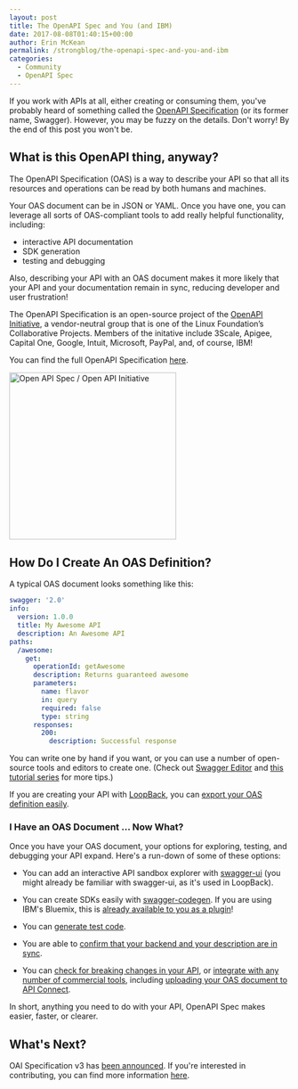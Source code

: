 ```yaml
---
layout: post
title: The OpenAPI Spec and You (and IBM)
date: 2017-08-08T01:40:15+00:00
author: Erin McKean
permalink: /strongblog/the-openapi-spec-and-you-and-ibm
categories:
  - Community
  - OpenAPI Spec   
---
```


If you work with APIs at all, either creating or consuming them, you've probably heard of something called the [OpenAPI Specification](https://www.openapis.org/specification/repo) (or its former name, Swagger). However, you may be fuzzy on the details. Don't worry! By the end of this post you won't be. 

## What is this OpenAPI thing, anyway? ##

The OpenAPI Specification (OAS) is a way to describe your API so that all its resources and operations can be read by both humans and machines. 
<!--more--> 
Your OAS document can be in JSON or YAML. Once you have one, you can leverage all sorts of OAS-compliant tools to add really helpful functionality, including: 

* interactive API documentation 
* SDK generation
* testing and debugging

Also, describing your API with an OAS document makes it more likely that your API and your documentation remain in sync, reducing developer and user frustration!

The OpenAPI Specification is an open-source project of the [OpenAPI Initiative](https://www.openapis.org/), a vendor-neutral group that is one of the Linux Foundation’s Collaborative Projects. Members of the initative include 3Scale, Apigee, Capital One, Google, Intuit, Microsoft, PayPal, and, of course, IBM!

You can find the full OpenAPI Specification [here](https://github.com/OAI/OpenAPI-Specification). 

<img src="https://strongloop.com/blog-assets/2017/08/OpenAPISpecLogo.png" alt="Open API Spec / Open API Initiative" style="width: 300px"/>

## How Do I Create An OAS Definition? ##

A typical OAS document looks something like this: 

```yaml 
swagger: '2.0'
info:
  version: 1.0.0
  title: My Awesome API
  description: An Awesome API 
paths:
  /awesome:
    get:
      operationId: getAwesome
      description: Returns guaranteed awesome
      parameters: 
        name: flavor
        in: query
        required: false
        type: string              
      responses:
        200:
          description: Successful response 
```

You can write one by hand if you want, or you can use a number of open-source tools and editors to create one. (Check out [Swagger Editor](https://swagger.io/swagger-editor/) and [this tutorial series](https://apihandyman.io/writing-openapi-swagger-specification-tutorial-part-1-introduction/) for more tips.) 

If you are creating your API with [LoopBack](https://loopback.io), you can [export your OAS definition easily](https://strongloop.com/strongblog/generating-swagger-openapi-specification-from-your-loopback-application/).

### I Have an OAS Document ... Now What? ###

Once you have your OAS document, your options for exploring, testing, and debugging your API expand. Here's a run-down of some of these options:

- You can add an interactive API sandbox explorer with [swagger-ui](https://github.com/swagger-api/swagger-ui) (you might already be familiar with swagger-ui, as it's used in LoopBack). 

- You can create SDKs easily with [swagger-codegen](https://github.com/swagger-api/swagger-codegen). If you are using  IBM's Bluemix, this is [already available to you as a plugin](https://strongloop.com/strongblog/generate-client-sdk-loopback-bluemix-cli)!

- You can [generate test code](https://github.com/apigee-127/swagger-test-templates).

- You are able to [confirm that your backend and your description are in sync](https://github.com/apiaryio/dredd).

- You can [check for breaking changes in your API](https://swagger.io/using-swagger-to-detect-breaking-api-changes/), or [integrate with any number of commercial tools](https://swagger.io/commercial-tools/), including [uploading your OAS document to API Connect](https://www.ibm.com/support/knowledgecenter/en/SSFS6T/com.ibm.apic.apionprem.doc/create_api_swagger.html).

In short, anything you need to do with your API, OpenAPI Spec makes easier, faster, or clearer.

## What's Next?

OAI Specification v3 has [been announced](https://www.openapis.org/blog/2017/07/26/the-oai-announces-the-openapi-specification-3-0-0). If you're interested in contributing, you can find more information [here](https://www.openapis.org/participate/how-to-contribute).
